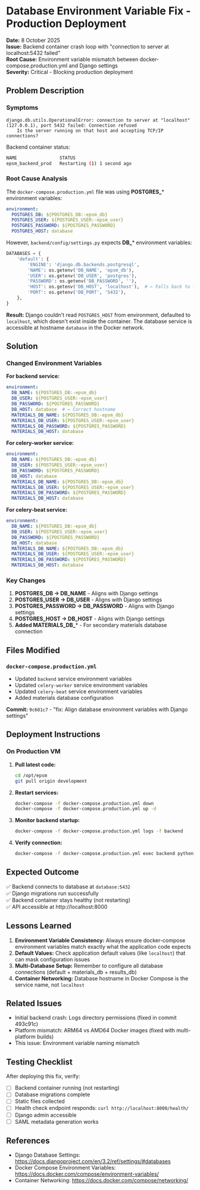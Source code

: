 # Database Environment Variable Fix - Production Deployment

**Date:** 8 October 2025  
**Issue:** Backend container crash loop with "connection to server at localhost:5432 failed"  
**Root Cause:** Environment variable mismatch between docker-compose.production.yml and Django settings  
**Severity:** Critical - Blocking production deployment

## Problem Description

### Symptoms
```
django.db.utils.OperationalError: connection to server at "localhost" (127.0.0.1), port 5432 failed: Connection refused
    Is the server running on that host and accepting TCP/IP connections?
```

Backend container status:
```bash
NAME                STATUS
epsm_backend_prod   Restarting (1) 1 second ago
```

### Root Cause Analysis

The `docker-compose.production.yml` file was using **POSTGRES_*** environment variables:
```yaml
environment:
  POSTGRES_DB: ${POSTGRES_DB:-epsm_db}
  POSTGRES_USER: ${POSTGRES_USER:-epsm_user}
  POSTGRES_PASSWORD: ${POSTGRES_PASSWORD}
  POSTGRES_HOST: database
```

However, `backend/config/settings.py` expects **DB_*** environment variables:
```python
DATABASES = {
    'default': {
        'ENGINE': 'django.db.backends.postgresql',
        'NAME': os.getenv('DB_NAME', 'epsm_db'),
        'USER': os.getenv('DB_USER', 'postgres'),
        'PASSWORD': os.getenv('DB_PASSWORD', ''),
        'HOST': os.getenv('DB_HOST', 'localhost'),  # ← Falls back to localhost!
        'PORT': os.getenv('DB_PORT', '5432'),
    },
}
```

**Result:** Django couldn't read `POSTGRES_HOST` from environment, defaulted to `localhost`, which doesn't exist inside the container. The database service is accessible at hostname `database` in the Docker network.

## Solution

### Changed Environment Variables

**For backend service:**
```yaml
environment:
  DB_NAME: ${POSTGRES_DB:-epsm_db}
  DB_USER: ${POSTGRES_USER:-epsm_user}
  DB_PASSWORD: ${POSTGRES_PASSWORD}
  DB_HOST: database  # ← Correct hostname
  MATERIALS_DB_NAME: ${POSTGRES_DB:-epsm_db}
  MATERIALS_DB_USER: ${POSTGRES_USER:-epsm_user}
  MATERIALS_DB_PASSWORD: ${POSTGRES_PASSWORD}
  MATERIALS_DB_HOST: database
```

**For celery-worker service:**
```yaml
environment:
  DB_NAME: ${POSTGRES_DB:-epsm_db}
  DB_USER: ${POSTGRES_USER:-epsm_user}
  DB_PASSWORD: ${POSTGRES_PASSWORD}
  DB_HOST: database
  MATERIALS_DB_NAME: ${POSTGRES_DB:-epsm_db}
  MATERIALS_DB_USER: ${POSTGRES_USER:-epsm_user}
  MATERIALS_DB_PASSWORD: ${POSTGRES_PASSWORD}
  MATERIALS_DB_HOST: database
```

**For celery-beat service:**
```yaml
environment:
  DB_NAME: ${POSTGRES_DB:-epsm_db}
  DB_USER: ${POSTGRES_USER:-epsm_user}
  DB_PASSWORD: ${POSTGRES_PASSWORD}
  DB_HOST: database
  MATERIALS_DB_NAME: ${POSTGRES_DB:-epsm_db}
  MATERIALS_DB_USER: ${POSTGRES_USER:-epsm_user}
  MATERIALS_DB_PASSWORD: ${POSTGRES_PASSWORD}
  MATERIALS_DB_HOST: database
```

### Key Changes
1. **POSTGRES_DB → DB_NAME** - Aligns with Django settings
2. **POSTGRES_USER → DB_USER** - Aligns with Django settings  
3. **POSTGRES_PASSWORD → DB_PASSWORD** - Aligns with Django settings
4. **POSTGRES_HOST → DB_HOST** - Aligns with Django settings
5. **Added MATERIALS_DB_*** - For secondary materials database connection

## Files Modified

### `docker-compose.production.yml`
- Updated `backend` service environment variables
- Updated `celery-worker` service environment variables  
- Updated `celery-beat` service environment variables
- Added materials database configuration

**Commit:** `9c601c7` - "fix: Align database environment variables with Django settings"

## Deployment Instructions

### On Production VM

1. **Pull latest code:**
   ```bash
   cd /opt/epsm
   git pull origin development
   ```

2. **Restart services:**
   ```bash
   docker-compose -f docker-compose.production.yml down
   docker-compose -f docker-compose.production.yml up -d
   ```

3. **Monitor backend startup:**
   ```bash
   docker-compose -f docker-compose.production.yml logs -f backend
   ```

4. **Verify connection:**
   ```bash
   docker-compose -f docker-compose.production.yml exec backend python manage.py check --database default
   ```

## Expected Outcome

✅ Backend connects to database at `database:5432`  
✅ Django migrations run successfully  
✅ Backend container stays healthy (not restarting)  
✅ API accessible at http://localhost:8000

## Lessons Learned

1. **Environment Variable Consistency:** Always ensure docker-compose environment variables match exactly what the application code expects
2. **Default Values:** Check application default values (like `localhost`) that can mask configuration issues
3. **Multi-Database Setup:** Remember to configure all database connections (default + materials_db + results_db)
4. **Container Networking:** Database hostname in Docker Compose is the service name, not `localhost`

## Related Issues

- Initial backend crash: Logs directory permissions (fixed in commit 493c91c)
- Platform mismatch: ARM64 vs AMD64 Docker images (fixed with multi-platform builds)
- This issue: Environment variable naming mismatch

## Testing Checklist

After deploying this fix, verify:

- [ ] Backend container running (not restarting)
- [ ] Database migrations complete
- [ ] Static files collected
- [ ] Health check endpoint responds: `curl http://localhost:8000/health/`
- [ ] Django admin accessible
- [ ] SAML metadata generation works

## References

- Django Database Settings: https://docs.djangoproject.com/en/3.2/ref/settings/#databases
- Docker Compose Environment Variables: https://docs.docker.com/compose/environment-variables/
- Container Networking: https://docs.docker.com/compose/networking/
